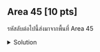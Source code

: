## Area 45 [10 pts]

รหัสลับต่อไปนี้ส่งมาจากพื้นที่ Area 45

<details>
    <summary>Solution</summary>

- ผมนำเลข 45 ไปเสิร์ชใน Cyberchef และเจอกับ `Base45`
- ผมจึงนำไฟล์โจทย์ไป decode from `Base45` และพบกับ flag เลย!


</details>